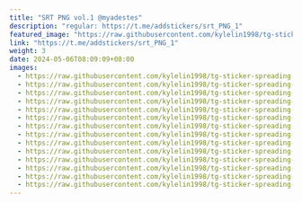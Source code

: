 ```yaml
---
title: "SRT PNG vol.1 @myadestes"
description: "regular: https://t.me/addstickers/srt_PNG_1"
featured_image: "https://raw.githubusercontent.com/kylelin1998/tg-sticker-spreading-worldwide-images/main/img/f45bead3-74fb-4ea7-adf3-22cacde693f9.jpg"
link: "https://t.me/addstickers/srt_PNG_1"
weight: 3
date: 2024-05-06T08:09:09+08:00
images:
  - https://raw.githubusercontent.com/kylelin1998/tg-sticker-spreading-worldwide-images/main/img/f45bead3-74fb-4ea7-adf3-22cacde693f9.jpg
  - https://raw.githubusercontent.com/kylelin1998/tg-sticker-spreading-worldwide-images/main/img/a2061b2b-d6e9-44ce-8674-f94e9988c2cb.jpg
  - https://raw.githubusercontent.com/kylelin1998/tg-sticker-spreading-worldwide-images/main/img/830a7b4c-c457-40a7-9498-88a9c9e8d7e7.jpg
  - https://raw.githubusercontent.com/kylelin1998/tg-sticker-spreading-worldwide-images/main/img/49fb15e8-b4a6-4441-894c-ff0e0f03ebb4.jpg
  - https://raw.githubusercontent.com/kylelin1998/tg-sticker-spreading-worldwide-images/main/img/0cc30950-a7e3-48e2-9346-acf6eede37de.jpg
  - https://raw.githubusercontent.com/kylelin1998/tg-sticker-spreading-worldwide-images/main/img/cf67f2b4-697a-4fae-9e42-4320fcc09d2b.jpg
  - https://raw.githubusercontent.com/kylelin1998/tg-sticker-spreading-worldwide-images/main/img/aae3f0d2-a2f4-43d4-8b33-3e01c4a9c52b.jpg
  - https://raw.githubusercontent.com/kylelin1998/tg-sticker-spreading-worldwide-images/main/img/185d0def-b996-4d75-918c-b8a3274eb008.jpg
  - https://raw.githubusercontent.com/kylelin1998/tg-sticker-spreading-worldwide-images/main/img/8969adb6-baac-4a12-a7a8-b384d6d190f7.jpg
  - https://raw.githubusercontent.com/kylelin1998/tg-sticker-spreading-worldwide-images/main/img/3c371435-8e03-4ded-93ca-8e06d4d41ca8.jpg
  - https://raw.githubusercontent.com/kylelin1998/tg-sticker-spreading-worldwide-images/main/img/7035b2ca-e56e-49ed-89d8-bc83fe13a8c8.jpg
  - https://raw.githubusercontent.com/kylelin1998/tg-sticker-spreading-worldwide-images/main/img/2cc14035-cfa5-4378-bfef-7f9695992fb3.jpg
  - https://raw.githubusercontent.com/kylelin1998/tg-sticker-spreading-worldwide-images/main/img/4a790fdb-5e1a-430f-86ec-dea6d6517ef1.jpg
  - https://raw.githubusercontent.com/kylelin1998/tg-sticker-spreading-worldwide-images/main/img/3b21246a-7531-4ded-bc2c-03d2c2390c4f.jpg
---
```

